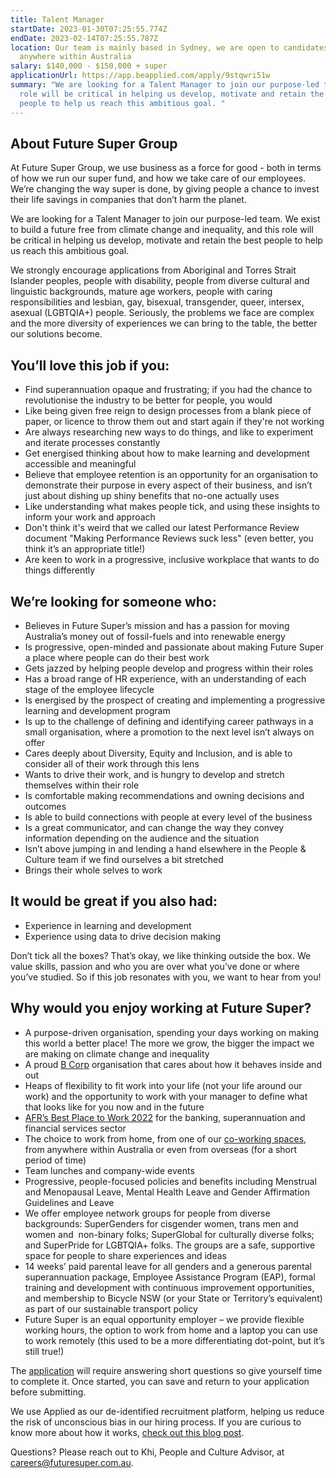 ```yaml
---
title: Talent Manager
startDate: 2023-01-30T07:25:55.774Z
endDate: 2023-02-14T07:25:55.787Z
location: Our team is mainly based in Sydney, we are open to candidates from
  anywhere within Australia
salary: $140,000 - $150,000 + super
applicationUrl: https://app.beapplied.com/apply/9stqwri51w
summary: "We are looking for a Talent Manager to join our purpose-led team. This
  role will be critical in helping us develop, motivate and retain the best
  people to help us reach this ambitious goal. "
---
```


## About Future Super Group

At Future Super Group, we use business as a force for good - both in terms of how we run our super fund, and how we take care of our employees. We’re changing the way super is done, by giving people a chance to invest their life savings in companies that don’t harm the planet.

We are looking for a Talent Manager to join our purpose-led team. We exist to build a future free from climate change and inequality, and this role will be critical in helping us develop, motivate and retain the best people to help us reach this ambitious goal.

We strongly encourage applications from Aboriginal and Torres Strait Islander peoples, people with disability, people from diverse cultural and linguistic backgrounds, mature age workers, people with caring responsibilities and lesbian, gay, bisexual, transgender, queer, intersex, asexual (LGBTQIA+) people. Seriously, the problems we face are complex and the more diversity of experiences we can bring to the table, the better our solutions become.

## You’ll love this job if you:

- Find superannuation opaque and frustrating; if you had the chance to revolutionise the industry to be better for people, you would
- Like being given free reign to design processes from a blank piece of paper, or licence to throw them out and start again if they're not working
- Are always researching new ways to do things, and like to experiment and iterate processes constantly
- Get energised thinking about how to make learning and development accessible and meaningful
- Believe that employee retention is an opportunity for an organisation to demonstrate their purpose in every aspect of their business, and isn’t just about dishing up shiny benefits that no-one actually uses
- Like understanding what makes people tick, and using these insights to inform your work and approach
- Don't think it's weird that we called our latest Performance Review document "Making Performance Reviews suck less" (even better, you think it’s an appropriate title!)
- Are keen to work in a progressive, inclusive workplace that wants to do things differently

## We’re looking for someone who:

- Believes in Future Super’s mission and has a passion for moving Australia’s money out of fossil-fuels and into renewable energy
- Is progressive, open-minded and passionate about making Future Super a place where people can do their best work
- Gets jazzed by helping people develop and progress within their roles
- Has a broad range of HR experience, with an understanding of each stage of the employee lifecycle
- Is energised by the prospect of creating and implementing a progressive learning and development program
- Is up to the challenge of defining and identifying career pathways in a small organisation, where a promotion to the next level isn’t always on offer
- Cares deeply about Diversity, Equity and Inclusion, and is able to consider all of their work through this lens
- Wants to drive their work, and is hungry to develop and stretch themselves within their role
- Is comfortable making recommendations and owning decisions and outcomes
- Is able to build connections with people at every level of the business
- Is a great communicator, and can change the way they convey information depending on the audience and the situation
- Isn’t above jumping in and lending a hand elsewhere in the People & Culture team if we find ourselves a bit stretched
- Brings their whole selves to work

## It would be great if you also had:

- Experience in learning and development
- Experience using data to drive decision making

Don’t tick all the boxes? That’s okay, we like thinking outside the box. We value skills, passion and who you are over what you’ve done or where you’ve studied. So if this job resonates with you, we want to hear from you!

## Why would you enjoy working at Future Super?

- A purpose-driven organisation, spending your days working on making this world a better place! The more we grow, the bigger the impact we are making on climate change and inequality
- A proud [B Corp](https://www.bcorporation.net/en-us/certification) organisation that cares about how it behaves inside and out
- Heaps of flexibility to fit work into your life (not your life around our work) and the opportunity to work with your manager to define what that looks like for you now and in the future
- [AFR’s Best Place to Work 2022](https://www.afr.com/work-and-careers/workplace/employee-benefits-catapult-future-super-to-the-top-of-the-ladder-20220421-p5af6m) for the banking, superannuation and financial services sector
- The choice to work from home, from one of our [co-working spaces](https://www.hubaustralia.com/), from anywhere within Australia or even from overseas (for a short period of time)
- Team lunches and company-wide events
- Progressive, people-focused policies and benefits including Menstrual and Menopausal Leave, Mental Health Leave and Gender Affirmation Guidelines and Leave
- We offer employee network groups for people from diverse backgrounds: SuperGenders for cisgender women, trans men and women and  non-binary folks; SuperGlobal for culturally diverse folks; and SuperPride for LGBTQIA+ folks. The groups are a safe, supportive space for people to share experiences and ideas
- 14 weeks’ paid parental leave for all genders and a generous parental superannuation package, Employee Assistance Program (EAP), formal training and development with continuous improvement opportunities, and membership to Bicycle NSW (or your State or Territory’s equivalent) as part of our sustainable transport policy
- Future Super is an equal opportunity employer – we provide flexible working hours, the option to work from home and a laptop you can use to work remotely (this used to be a more differentiating dot-point, but it’s still true!)

The [application](https://app.beapplied.com/apply/9stqwri51w) will require answering short questions so give yourself time to complete it. Once started, you can save and return to your application before submitting.

We use Applied as our de-identified recruitment platform, helping us reduce the risk of unconscious bias in our hiring process. If you are curious to know more about how it works, [check out this blog post](https://www.linkedin.com/pulse/how-de-identified-recruitment-improving-diversity-our-veronica/?trackingId=0MnwcX%2BBRQSOTl0oogaIbA%3D%3D).

Questions? Please reach out to Khi, People and Culture Advisor, at careers@futuresuper.com.au.
